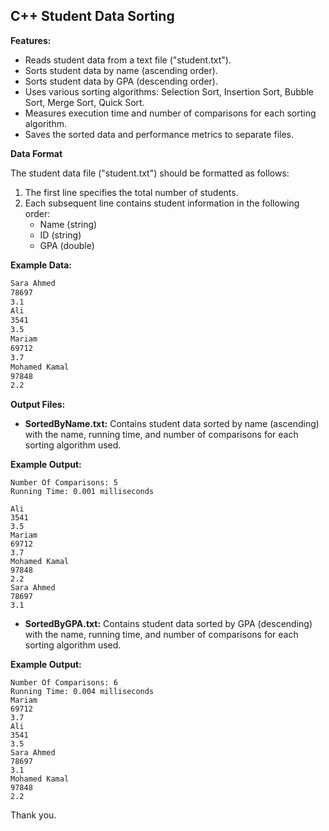 ## C++ Student Data Sorting

**Features:**

* Reads student data from a text file ("student.txt").  
* Sorts student data by name (ascending order).  
* Sorts student data by GPA (descending order).  
* Uses various sorting algorithms: Selection Sort, Insertion Sort, Bubble Sort, Merge Sort, Quick Sort.  
* Measures execution time and number of comparisons for each sorting algorithm.  
* Saves the sorted data and performance metrics to separate files.  

**Data Format**

The student data file ("student.txt") should be formatted as follows:

1. The first line specifies the total number of students.
2. Each subsequent line contains student information in the following order:
    * Name (string)
    * ID (string)
    * GPA (double)

**Example Data:**

```4
Sara Ahmed
78697
3.1
Ali
3541
3.5
Mariam
69712
3.7
Mohamed Kamal
97848
2.2
```
**Output Files:**

* **SortedByName.txt:** Contains student data sorted by name (ascending) with the name, running time, and number of comparisons for each sorting algorithm used.

**Example Output:**

```Algorithm: Insertion Sort
Number Of Comparisons: 5
Running Time: 0.001 milliseconds

Ali  
3541  
3.5
Mariam  
69712  
3.7
Mohamed Kamal  
97848  
2.2
Sara Ahmed  
78697  
3.1
```
* **SortedByGPA.txt:** Contains student data sorted by GPA (descending) with the name, running time, and number of comparisons for each sorting algorithm used.

**Example Output:** 

```Algorithm: Selection Sort  
Number Of Comparisons: 6  
Running Time: 0.004 milliseconds  
Mariam  
69712  
3.7
Ali  
3541  
3.5
Sara Ahmed  
78697  
3.1
Mohamed Kamal  
97848  
2.2
```
Thank you.

